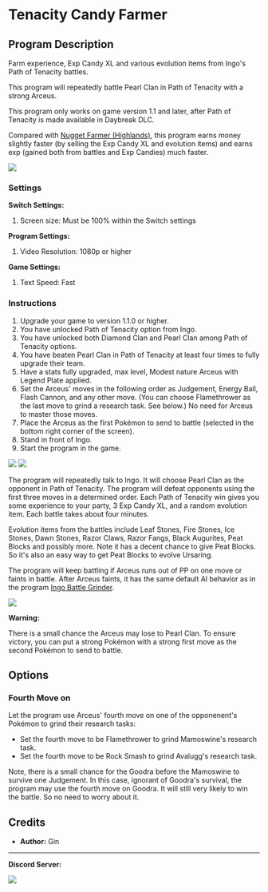 # Tenacity Candy Farmer

## Program Description

Farm experience, Exp Candy XL and various evolution items from Ingo's Path of Tenacity battles.

This program will repeatedly battle Pearl Clan in Path of Tenacity with a strong Arceus.

This program only works on game version 1.1 and later, after Path of Tenacity is made available in Daybreak DLC.

Compared with [Nugget Farmer (Highlands)](NuggetFarmerHighlands.md), this program earns money slightly faster (by selling the Exp Candy XL and evolution items) and earns exp (gained both from battles and Exp Candies) much faster.

<img src="../images/TenacityCandyFarmer-0.jpg">


### Settings

**Switch Settings:**
1. Screen size: Must be 100% within the Switch settings

**Program Settings:**
1. Video Resolution: 1080p or higher

**Game Settings:**
1. Text Speed: Fast


### Instructions

1. Upgrade your game to version 1.1.0 or higher.
2. You have unlocked Path of Tenacity option from Ingo.
3. You have unlocked both Diamond Clan and Pearl Clan among Path of Tenacity options.
4. You have beaten Pearl Clan in Path of Tenacity at least four times to fully upgrade their team.
5. Have a stats fully upgraded, max level, Modest nature Arceus with Legend Plate applied.
6. Set the Arceus' moves in the following order as Judgement, Energy Ball, Flash Cannon, and any other move. (You can choose Flamethrower as the last move to grind a research task. See below.) No need for Arceus to master those moves.
7. Place the Arceus as the first Pokémon to send to battle (selected in the bottom right corner of the screen).
8. Stand in front of Ingo.
9. Start the program in the game.

<img src="../images/TenacityCandyFarmer-1.jpg">

<img src="../images/TenacityCandyFarmer-2.jpg">

The program will repeatedly talk to Ingo. It will choose Pearl Clan as the opponent in Path of Tenacity. The program will defeat opponents using the first three moves in a determined order. Each Path of Tenacity win gives you some experience to your party, 3 Exp Candy XL, and a random evolution item. Each battle takes about four minutes.

Evolution items from the battles include Leaf Stones, Fire Stones, Ice Stones, Dawn Stones, Razor Claws, Razor Fangs, Black Augurites, Peat Blocks and possibly more. Note it has a decent chance to give Peat Blocks. So it's also an easy way to get Peat Blocks to evolve Ursaring.

The program will keep battling if Arceus runs out of PP on one move or faints in battle. After Arceus faints, it has the same default AI behavior as in the program [Ingo Battle Grinder](IngoBattleGrinder.md).

<img src="../images/TenacityCandyFarmer-3.jpg">

**Warning:**

There is a small chance the Arceus may lose to Pearl Clan. To ensure victory, you can put a strong Pokémon with a strong first move as the second Pokémon to send to battle.

## Options

### Fourth Move on

Let the program use Arceus' fourth move on one of the opponenent's Pokémon to grind their research tasks:
- Set the fourth move to be Flamethrower to grind Mamoswine's research task.
- Set the fourth move to be Rock Smash to grind Avalugg's research task.

Note, there is a small chance for the Goodra before the Mamoswine to survive one Judgement.
In this case, ignorant of Goodra's survival, the program may use the fourth move on Goodra.
It will still very likely to win the battle. So no need to worry about it.


## Credits

- **Author:** Gin



<hr>

**Discord Server:** 

[<img src="https://canary.discordapp.com/api/guilds/695809740428673034/widget.png?style=banner2">](https://discord.gg/cQ4gWxN)
